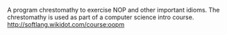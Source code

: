 A program chrestomathy to exercise NOP and other important idioms.
The chrestomathy is used as part of a computer science intro course.
http://softlang.wikidot.com/course:oopm
